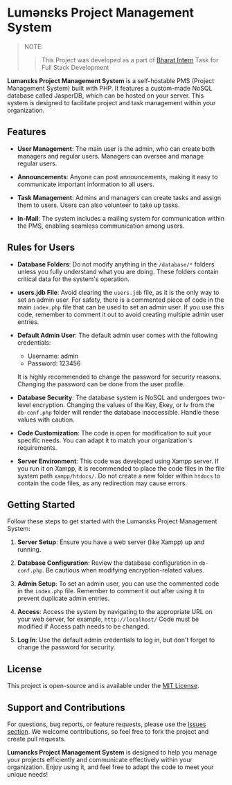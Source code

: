 # Lumənɛks Project Management System

> NOTE:
>> This Project was developed as a part of [Bharat Intern](https://bharatintern.live/b/i/index.html) Task for Full Stack Development


**Lumənɛks Project Management System** is a self-hostable PMS (Project Management System) built with PHP. It features a custom-made NoSQL database called JasperDB, which can be hosted on your server. This system is designed to facilitate project and task management within your organization.

## Features

- **User Management**: The main user is the admin, who can create both managers and regular users. Managers can oversee and manage regular users.

- **Announcements**: Anyone can post announcements, making it easy to communicate important information to all users.

- **Task Management**: Admins and managers can create tasks and assign them to users. Users can also volunteer to take up tasks.

- **In-Mail**: The system includes a mailing system for communication within the PMS, enabling seamless communication among users.

## Rules for Users

- **Database Folders**: Do not modify anything in the `/database/*` folders unless you fully understand what you are doing. These folders contain critical data for the system's operation.

- **users.jdb File**: Avoid clearing the `users.jdb` file, as it is the only way to set an admin user. For safety, there is a commented piece of code in the main `index.php` file that can be used to set an admin user. If you use this code, remember to comment it out to avoid creating multiple admin user entries.

- **Default Admin User**: The default admin user comes with the following credentials:
  - Username: admin
  - Password: 123456
    
  It is highly recommended to change the password for security reasons. Changing the password can be done from the user profile.

- **Database Security**: The database system is NoSQL and undergoes two-level encryption. Changing the values of the Key, Ekey, or Iv from the `db-conf.php` folder will render the database inaccessible. Handle these values with caution.

- **Code Customization**: The code is open for modification to suit your specific needs. You can adapt it to match your organization's requirements.

- **Server Environment**: This code was developed using Xampp server. If you run it on Xampp, it is recommended to place the code files in the file system path `xampp/htdocs/`. Do not create a new folder within `htdocs` to contain the code files, as any redirection may cause errors.

## Getting Started

Follow these steps to get started with the Lumənɛks Project Management System:

1. **Server Setup**: Ensure you have a web server (like Xampp) up and running.

2. **Database Configuration**: Review the database configuration in `db-conf.php`. Be cautious when modifying encryption-related values.

3. **Admin Setup**: To set an admin user, you can use the commented code in the `index.php` file. Remember to comment it out after using it to prevent duplicate admin entries.

4. **Access**: Access the system by navigating to the appropriate URL on your web server, for example, `http://localhost/` Code must be modified if Access path needs to be changed.

5. **Log In**: Use the default admin credentials to log in, but don't forget to change the password for security.

## License

This project is open-source and is available under the [MIT License](LICENSE).

## Support and Contributions

For questions, bug reports, or feature requests, please use the [Issues section](https://github.com/KanishRavikumar-2005/lumenx-project-management-system/issues). We welcome contributions, so feel free to fork the project and create pull requests.

**Lumənɛks Project Management System** is designed to help you manage your projects efficiently and communicate effectively within your organization. Enjoy using it, and feel free to adapt the code to meet your unique needs!
